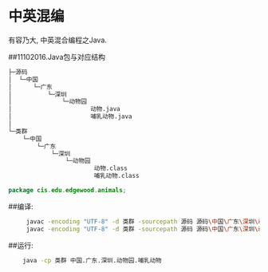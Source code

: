 # 中英混编
有容乃大, 中英混合编程之Java.

##11102016.Java包与对应结构
```bash
├─源码
│  └─中国
│      └─广东
│          └─深圳
│              └─动物园
│                      动物.java
│                      哺乳动物.java
│
└─类群
    └─中国
        └─广东
            └─深圳
                └─动物园
                        动物.class
                        哺乳动物.class
```

```java
package cis.edu.edgewood.animals;
```
##编译:
```bash
	 javac -encoding "UTF-8" -d 类群 -sourcepath 源码 源码\中国\广东\深圳\动物园\动物.java
	 javac -encoding "UTF-8" -d 类群 -sourcepath 源码 源码\中国\广东\深圳\动物园\哺乳动物.java
```	 
##运行:
```bash
	java -cp 类群 中国.广东.深圳.动物园.哺乳动物
```
